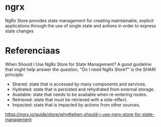# ngrx


NgRx Store provides state management for creating maintainable, explicit applications through the use of single state and actions in order to express state changes



# Referenciaas

When Should I Use NgRx Store for State Management?
A good guideline that might help answer the question, "Do I need NgRx Store?" is the SHARI principle:

- Shared: state that is accessed by many components and services.
- Hydrated: state that is persisted and rehydrated from external storage.
- Available: state that needs to be available when re-entering routes.
- Retrieved: state that must be retrieved with a side-effect.
- Impacted: state that is impacted by actions from other sources.

https://ngrx.io/guide/store/why#when-should-i-use-ngrx-store-for-state-management

